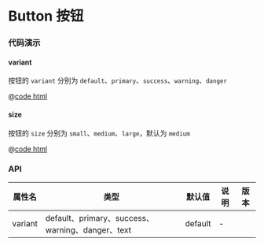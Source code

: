 # Button 按钮

### 代码演示

#### variant

按钮的 `variant` 分别为 `default`、`primary`、`success`、`warning`、`danger`

<button-basic />

@[code html](../components/button/basic.vue)

#### size

按钮的 `size` 分别为 `small`、`medium`、`large`，默认为 `medium`

<button-size />

@[code html](../components/button/size.vue)

### API

| 属性名    | 类型                                              | 默认值  | 说明    | 版本 |
| -------- | -----------------------------------------------   | ------  | ------ | ---- |
| variant  | default、primary、success、warning、danger、text   | default | -      |      |
